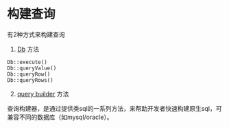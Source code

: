 # 构建查询

有2种方式来构建查询

1. [Db](getting_started.cn.md) 方法

```
Db::execute()
Db::queryValue()
Db::queryRow()
Db::queryRows()
```

2. [query builder](query_builder.cn.md) 方法

查询构建器，是通过提供类sql的一系列方法，来帮助开发者快速构建原生sql，可兼容不同的数据库（如mysql/oracle）。

